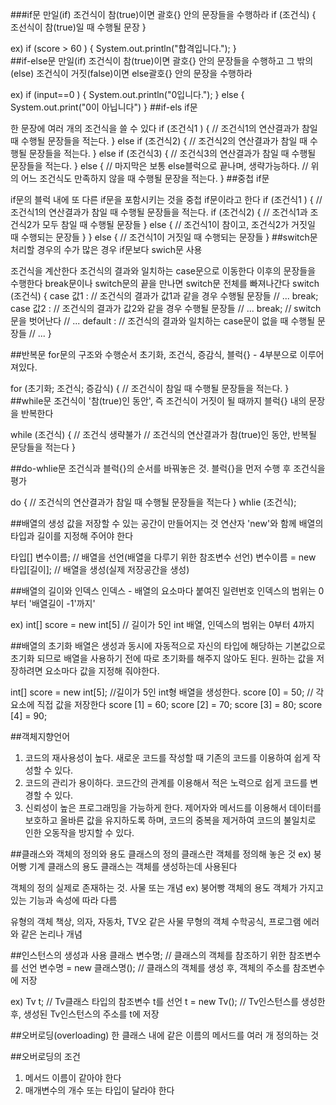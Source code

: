 ###if문
만일(if) 조건식이 참(true)이면 괄호{} 안의 문장들을 수행하라 if (조건식) { 조선식이 참(true)일 때 수행될 문장 }

ex) if (score > 60 ) { 
         System.out.println("합격입니다.");
         }    
##if-else문
만일(if) 조건식이 참(true)이면 괄호{} 안의 문장들을 수행하고 그 밖의(else) 조건식이 거짓(false)이면 else괄호{} 안의 문장을 수행하라

 ex) if (input==0 ) { 
         System.out.println("0입니다.");
         } else {
           System.out.print("0이 아닙니다")
         }
##if-els if문

 한 문장에 여러 개의 조건식을 쓸 수 있다
      if (조건식1 ) { 
          // 조건식1의 연산결과가 참일 때 수행될 문장들을 적는다.
         } else  if (조건식2) {
          // 조건식2의 연산결과가 참일 때 수행될 문장들을 적는다.
         } else  if (조건식3) {
          // 조건식3의 연산결과가 참일 때 수행될 문장들을 적는다.
         } else { // 마지막은 보통 else블럭으로 끝나며, 생략가능하다.
          // 위의 어느 조건식도 만족하지 않을 때 수행될 문장을 적는다.
         }
##중첩 if문

if문의 블럭 내에 또 다른 if문을 포함시키는 것을 중첩 if문이라고 한다
     if (조건식1 ) { 
          // 조건식1의 연산결과가 참일 때 수행될 문장들을 적는다.
          if (조건식2) { 
              // 조건식1과 조건식2가 모두 참일 때 수행될 문장들
         } else {
          // 조건식1이 참이고, 조건식2가 거짓일 때 수행되는 문장들
         } 
    } else { 
           // 조건식1이 거짓일 때 수행되는 문장들
    }
##switch문
처리할 경우의 수가 많은 경우 if문보다 swich문 사용

조건식을 계산한다
조건식의 결과와 일치하는 case문으로 이동한다
이후의 문장들을 수행한다
break문이나 switch문의 끝을 만나면 switch문 전체를 빠져나간다
switch (조건식) {
       case 값1 : 
              // 조건식의 결과가 값1과 같을 경우 수행될 문장들
              // ...
              break;
       case 값2 : 
              // 조건식의 결과가 값2와 같을 경우 수행될 문장들
              // ...
              break;   // switch문을 벗어난다
        // ...
        default : 
              // 조건식의 결과와 일치하는 case문이 없을 때 수행될 문장들
              // ...
  }

##반복문
for문의 구조와 수행순서
초기화, 조건식, 증감식, 블럭{} - 4부분으로 이루어져있다.

for (초기화; 조건식; 증감식) {
     // 조건식이 참일 때 수행될 문장들을 적는다.
 }    
##while문
조건식이 '참(true)인 동안', 즉 조건식이 거짓이 될 때까지 블럭{} 내의 문장을 반복한다

while (조건식) { // 조건식 생략불가
       // 조건식의 연산결과가 참(true)인 동안, 반복될 문당들을 적는다
 }

##do-whlie문
조건식과 블럭{}의 순서를 바꿔놓은 것. 블럭{}을 먼저 수행 후 조건식을 평가

do {
    // 조건식의 연산결과가 참일 때 수행될 문장들을 적는다
} whlie (조건식);

##배열의 생성
값을 저장할 수 있는 공간이 만들어지는 것 연산자 'new'와 함께 배열의 타입과 길이를 지정해 주어야 한다

타입[] 변수이름;            // 배열을 선언(배열을 다루기 위한 참조변수 선언)
변수이름 = new 타입[길이];  // 배열을 생성(실제 저장공간을 생성)

##배열의 길이와 인덱스
인덱스 - 배열의 요소마다 붙여진 일련번호
인덱스의 범위는 0부터 '배열길이 -1'까지'

ex) int[] score = new int[5] // 길이가 5인 int 배열, 인덱스의 범위는 0부터 4까지

##배열의 초기화
배열은 생성과 동시에 자동적으로 자신의 타입에 해당하는 기본값으로 초기화 되므로 배열을 사용하기 전에 따로 초기화를 해주지 않아도 된다. 
원하는 값을 저장하려면 요소마다 값을 지정해 줘야한다.

int[] score = new int[5]; //길이가 5인 int형 배열을 생성한다.
score [0] = 50;   // 각 요소에 직접 값을 저장한다
score [1] = 60;
score [2] = 70;
score [3] = 80;
score [4] = 90;

##객체지향언어
1. 코드의 재사용성이 높다.
새로운 코드를 작성할 때 기존의 코드를 이용하여 쉽게 작성할 수 있다.
2. 코드의 관리가 용이하다.
코드간의 관계를 이용해서 적은 노력으로 쉽게 코드를 변경할 수 있다.
3. 신뢰성이 높은 프로그래밍을 가능하게 한다.
제어자와 메서드를 이용해서 데이터를 보호하고 올바른 값을 유지하도록 하며,
코드의 중복을 제거하여 코드의 불일치로 인한 오동작을 방지할 수 있다.

##클래스와 객체의 정의와 용도
클래스의 정의  클래스란 객체를 정의해 놓은 것  ex) 붕어빵 기계
클래스의 용도  클래스는 객체를 생성하는데 사용된다  

객체의 정의    실제로 존재하는 것. 사물 또는 개념  ex) 붕어빵
객체의 용도    객체가 가지고 있는 기능과 속성에 따라 다름
 
유형의 객체    책상, 의자, 자동차, TV오 같은 사물
무형의 객체    수학공식, 프로그램 에러와 같은 논리나 개념

##인스턴스의 생성과 사용
클래스 변수명;    // 클래스의 객체를 참조하기 위한 참조변수를 선언
변수명 = new 클래스명();  // 클래스의 객체를 생성 후, 객체의 주소를 참조변수에 저장

ex) Tv t;   // Tv클래스 타입의 참조변수 t를 선언
    t = new Tv();  // Tv인스턴스를 생성한 후, 생성된 Tv인스턴스의 주소를 t에 저장

##오버로딩(overloading)
한 클래스 내에 같은 이름의 메서드를 여러 개 정의하는 것

##오버로딩의 조건
1. 메서드 이름이 같아야 한다
2. 매개변수의 개수 또는 타입이 달라야 한다
